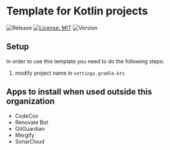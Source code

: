 # Template for Kotlin projects

![Release](https://github.com/smartoperatingblock/kotlin-template-project/actions/workflows/build-and-deploy.yml/badge.svg?style=plastic)
[![License: MIT](https://img.shields.io/badge/License-MIT-yellow.svg?style=plastic)](https://opensource.org/licenses/MIT)
![Version](https://img.shields.io/github/v/release/smartoperatingblock/kotlin-template-project?style=plastic)


## Setup

In order to use this template you need to do the following steps:
1. modify project name in `settings.gradle.kts`
<!--
2. [Optional] set up branch protection and a Personal Access Token and modify it in the `release` job for `semantic release`([more here](https://semantic-release.gitbook.io/semantic-release/recipes/ci-configurations/github-actions#pushing-package.json-changes-to-a-master-branch))
-->

## Apps to install when used outside this organization
- CodeCov
- Renovate Bot
- GitGuardian
- Mergify
- SonarCloud
